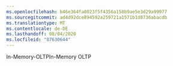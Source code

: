 ```yaml
---
ms.openlocfilehash: b46e364fa0023f5f4356a158b9ae5e3d29a99977
ms.sourcegitcommit: ad4d92dce894592a259721a1571b1d8736abacdb
ms.translationtype: MT
ms.contentlocale: de-DE
ms.lasthandoff: 08/04/2020
ms.locfileid: "87630644"
---
```

 <span data-ttu-id="28b3f-101">In-Memory-OLTP</span><span class="sxs-lookup"><span data-stu-id="28b3f-101">In-Memory OLTP</span></span> 